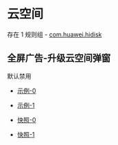 # 云空间

存在 1 规则组 - [com.huawei.hidisk](/src/apps/com.huawei.hidisk.ts)

## 全屏广告-升级云空间弹窗

默认禁用

- [示例-0](https://m.gkd.li/101449500/e8a5de19-17cf-487b-8452-9c018c64b805)
- [示例-1](https://m.gkd.li/101449500/c2867c70-af3a-48ef-9919-94343ac50b93)

- [快照-0](https://i.gkd.li/i/14881774)
- [快照-1](https://i.gkd.li/i/14881775)
